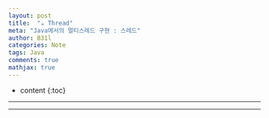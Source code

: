 ```yaml
---
layout: post
title:  "☕ Thread"
meta: "Java에서의 멀티스레드 구현 : 스레드"
author: B31l
categories: Note
tags: Java
comments: true
mathjax: true
---
```




* content
{:toc}
---



---

